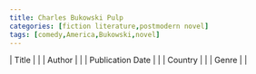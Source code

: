 ```yaml
---
title: Charles Bukowski Pulp
categories: [fiction literature,postmodern novel]
tags: [comedy,America,Bukowski,novel]
---
```

| Title |  |
| Author |  |
| Publication Date |   |
| Country |  |
| Genre |   |
        